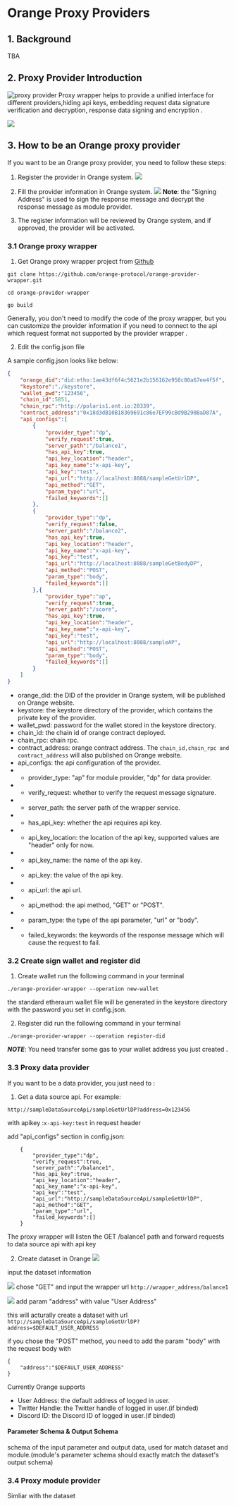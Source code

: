 # Orange Proxy Providers
## 1. Background

TBA

## 2. Proxy Provider Introduction
![proxy provider](./images/proxy1.png)
Proxy wrapper helps to provide a unified interface for different providers,hiding api keys, embedding request data signature verification and decryption, response data signing and encryption .

![](./images/proxy2.png)

## 3. How to be an Orange proxy provider
If you want to be an Orange proxy provider, you need to follow these steps:
1. Register the provider in Orange system.
   ![](./images/beProvider1.png)
2. Fill the provider information in Orange system.
   ![](./images/beProvider2.png)
   **Note**: the "Signing Address" is used to sign the response message and decrypt the response message as module provider.

3. The register information will be reviewed by Orange system, and if approved, the provider will be activated.

### 3.1 Orange proxy wrapper
1. Get Orange proxy wrapper project from [Github](https://github.com/orange-protocol/orange-provider-wrapper)
```
git clone https://github.com/orange-protocol/orange-provider-wrapper.git

cd orange-provider-wrapper 

go build
```

Generally, you don't need to modify the code of the proxy wrapper, but you can customize the provider information if you need to connect to the api which request format not supported by the provider wrapper .

2. Edit the config.json file

A sample config.json looks like below:
```json
{
    "orange_did":"did:etho:1ae43df6f4c5621e2b156162e958c80a67ee4f5f",
    "keystore":"./keystore",
    "wallet_pwd":"123456",
    "chain_id":5851,
    "chain_rpc":"http://polaris1.ont.io:20339",
    "contract_address":"0x18d3dB10B18369691c86e7EF99cBd9B290BaD87A",
    "api_configs":[
        {
            "provider_type":"dp",
            "verify_request":true,
            "server_path":"/balance1",
            "has_api_key":true,
            "api_key_location":"header",
            "api_key_name":"x-api-key",
            "api_key":"test",
            "api_url":"http://localhost:8088/sampleGetUrlDP",
            "api_method":"GET",
            "param_type":"url",
            "failed_keywords":[]
        },
        {
            "provider_type":"dp",
            "verify_request":false,
            "server_path":"/balance2",
            "has_api_key":true,
            "api_key_location":"header",
            "api_key_name":"x-api-key",
            "api_key":"test",
            "api_url":"http://localhost:8088/sampleGetBodyDP",
            "api_method":"POST",
            "param_type":"body",
            "failed_keywords":[]
        },{
            "provider_type":"ap",
            "verify_request":true,
            "server_path":"/score",
            "has_api_key":true,
            "api_key_location":"header",
            "api_key_name":"x-api-key",
            "api_key":"test",
            "api_url":"http://localhost:8088/sampleAP",
            "api_method":"POST",
            "param_type":"body",
            "failed_keywords":[]
        }
    ]
}
```

- orange_did: the DID of the provider in Orange system, will be published on Orange website.
- keystore: the keystore directory of the provider, which contains the private key of the provider.
- wallet_pwd: password for the wallet stored in the keystore directory.
- chain_id: the chain id of orange contract deployed.
- chain_rpc: chain rpc.
- contract_address: orange contract address.
The ```chain_id,chain_rpc and contract_address``` will also published on Orange website.
- api_configs: the api configuration of the provider.
- - provider_type: "ap" for module provider, "dp" for data provider.
- - verify_request: whether to verify the request message signature.
- - server_path: the server path of the wrapper service.
- - has_api_key: whether the api requires api key.
- - api_key_location: the location of the api key, supported values are "header" only for now. 
- - api_key_name: the name of the api key.
- - api_key: the value of the api key.
- - api_url: the api url.
- - api_method: the api method, "GET" or "POST".
- - param_type: the type of the api parameter, "url" or "body".
- - failed_keywords: the keywords of the response message which will cause the request to fail.

### 3.2 Create sign wallet and register did
1. Create wallet
run the following command in your terminal   
```
./orange-provider-wrapper --operation new-wallet

```
the standard etheraum wallet file will be generated in the keystore directory with the password you set in config.json.

2. Register did
run the following command in your terminal   
```
./orange-provider-wrapper --operation register-did

```
***NOTE***: You need transfer some gas to your wallet address you just created .

### 3.3 Proxy data provider
If you want to be a data provider, you just need to :
1. Get a data source api.
For example:
```
http://sampleDataSourceApi/sampleGetUrlDP?address=0x123456

```
with apikey :```x-api-key:test``` in request header

add "api_configs" section in config.json:
```
    {
        "provider_type":"dp",
        "verify_request":true,
        "server_path":"/balance1",
        "has_api_key":true,
        "api_key_location":"header",
        "api_key_name":"x-api-key",
        "api_key":"test",
        "api_url":"http://sampleDataSourceApi/sampleGetUrlDP",
        "api_method":"GET",
        "param_type":"url",
        "failed_keywords":[]
    }
```
The proxy wrapper will listen the GET /balance1 path and forward requests to data source api with api key 

2. Create dataset in Orange
![](./images/beProvider3.png)

input the dataset information

![](./images/beProvider4.png)
chose "GET" and input the wrapper url ```http://wrapper_address/balance1```

![](./images/beProvider5.png)
add param "address" with value "User Address"

this will acturally create a dataset with url ```http://sampleDataSourceApi/sampleGetUrlDP?address=$DEFAULT_USER_ADDRESS```

if you chose the "POST" method, you need to add the param "body" with the request body with 
```
{
    "address":"$DEFAULT_USER_ADDRESS"
}
```
Currently Orange supports
- User Address: the default address of logged in user.
- Twitter Handle: the Twitter handle of logged in user.(if binded)
- Discord ID: the Discord ID of logged in user.(if binded)

#### Parameter Schema & Output Schema
schema of the input parameter and output data, used for match dataset and module.(module's parameter schema should exactly match the dataset's output schema)

### 3.4 Proxy module provider
Simliar with the dataset